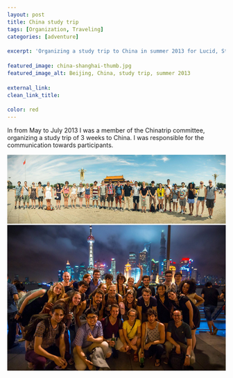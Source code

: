 ```yaml
---
layout: post
title: China study trip
tags: [Organization, Traveling]
categories: [adventure]

excerpt: 'Organizing a study trip to China in summer 2013 for Lucid, Study Association Industrial Design.'

featured_image: china-shanghai-thumb.jpg
featured_image_alt: Beijing, China, study trip, summer 2013

external_link:
clean_link_title:

color: red
---
```


In from May to July 2013 I was a member of the Chinatrip committee, organizing a study trip of 3 weeks to China. I was responsible for the communication towards participants.

![Our China travel group](/images/china-beijing.jpg)
![Our China travel group](/images/china-shanghai.jpg)